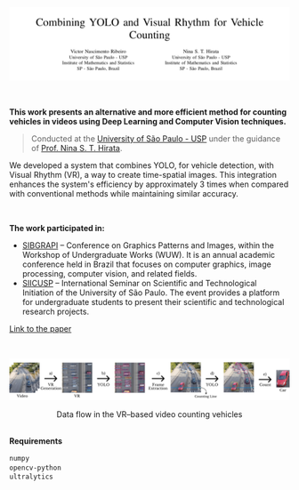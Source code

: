 ![Alt Text](./imgs/print_sb.png)

<br>

**This work presents an alternative and more efficient method for counting vehicles in videos using Deep Learning and Computer Vision techniques.**

> Conducted at the [University of São Paulo - USP](https://www5.usp.br/) under the guidance of [Prof. Nina S. T. Hirata](https://www.ime.usp.br/nina/).

We developed a system that combines YOLO, for vehicle detection, with Visual Rhythm (VR), a way to create time-spatial images. This integration enhances the system's efficiency by approximately 3 times when compared with conventional methods while maintaining similar accuracy.

<br>

**The work participated in:** 
- [SIBGRAPI](https://sibgrapi.sbc.org.br/sibgrapi2023/) – Conference on Graphics Patterns and Images, within the Workshop of Undergraduate Works (WUW). It is an annual academic conference held in Brazil that focuses on computer graphics, image processing, computer vision, and related fields.
- [SIICUSP](https://prpi.usp.br/siicusp/) – International Seminar on Scientific and Technological Initiation of the University of São Paulo. The event provides a platform for undergraduate students to present their scientific and technological research projects.

[Link to the paper](https://www.ime.usp.br/nina/)

<br>

![Alt Text](./imgs/Method.png)

<div align="center">
  Data flow in the VR–based video counting vehicles
</div>

<br>

**Requirements**
```sh
numpy
opencv-python
ultralytics
```
